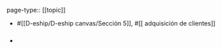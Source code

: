 page-type:: [[topic]]

- #[[D-eship/D-eship canvas/Sección 5]], #[[ adquisición de clientes]]

- ### 



